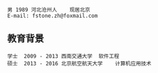 	男 1989 河北沧州人	现居北京
	E-mail: fstone.zh@foxmail.com

教育背景
--------------------
	学士	2009 - 2013	西南交通大学	软件工程
	硕士	2013 - 2016	北京航空航天大学	计算机应用技术
